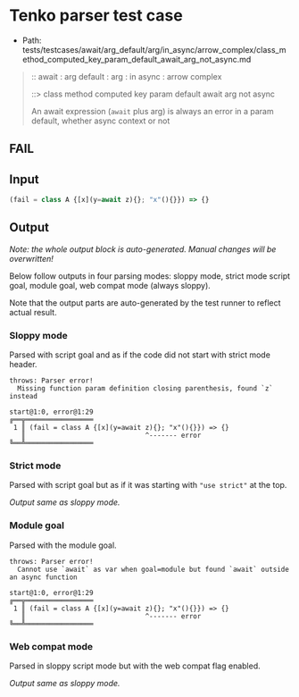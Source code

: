 # Tenko parser test case

- Path: tests/testcases/await/arg_default/arg/in_async/arrow_complex/class_method_computed_key_param_default_await_arg_not_async.md

> :: await : arg default : arg : in async : arrow complex
>
> ::> class method computed key param default await arg not async
>
> An await expression (`await` plus arg) is always an error in a param default, whether async context or not

## FAIL

## Input

`````js
(fail = class A {[x](y=await z){}; "x"(){}}) => {}
`````

## Output

_Note: the whole output block is auto-generated. Manual changes will be overwritten!_

Below follow outputs in four parsing modes: sloppy mode, strict mode script goal, module goal, web compat mode (always sloppy).

Note that the output parts are auto-generated by the test runner to reflect actual result.

### Sloppy mode

Parsed with script goal and as if the code did not start with strict mode header.

`````
throws: Parser error!
  Missing function param definition closing parenthesis, found `z` instead

start@1:0, error@1:29
╔══╦═════════════════
 1 ║ (fail = class A {[x](y=await z){}; "x"(){}}) => {}
   ║                              ^------- error
╚══╩═════════════════

`````

### Strict mode

Parsed with script goal but as if it was starting with `"use strict"` at the top.

_Output same as sloppy mode._

### Module goal

Parsed with the module goal.

`````
throws: Parser error!
  Cannot use `await` as var when goal=module but found `await` outside an async function

start@1:0, error@1:29
╔══╦═════════════════
 1 ║ (fail = class A {[x](y=await z){}; "x"(){}}) => {}
   ║                              ^------- error
╚══╩═════════════════

`````


### Web compat mode

Parsed in sloppy script mode but with the web compat flag enabled.

_Output same as sloppy mode._
